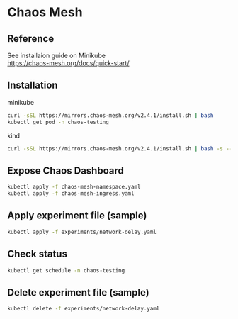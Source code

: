 # Chaos Mesh

## Reference
See installaion guide on Minikube  
https://chaos-mesh.org/docs/quick-start/

## Installation
minikube
```bash
curl -sSL https://mirrors.chaos-mesh.org/v2.4.1/install.sh | bash
kubectl get pod -n chaos-testing
```
kind
```bash
curl -sSL https://mirrors.chaos-mesh.org/v2.4.1/install.sh | bash -s -- --local kind
```

## Expose Chaos Dashboard
```bash
kubectl apply -f chaos-mesh-namespace.yaml
kubectl apply -f chaos-mesh-ingress.yaml
```

## Apply experiment file (sample)
```bash
kubectl apply -f experiments/network-delay.yaml
```

## Check status
```bash
kubectl get schedule -n chaos-testing
```

## Delete experiment file (sample)
```bash
kubectl delete -f experiments/network-delay.yaml
```
